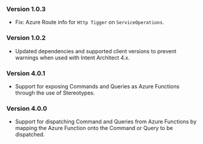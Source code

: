 ### Version 1.0.3

- Fix: Azure Route info for `Http Tigger` on `ServiceOperations`.

### Version 1.0.2

- Updated dependencies and supported client versions to prevent warnings when used with Intent Architect 4.x.

### Version 4.0.1

- Support for exposing Commands and Queries as Azure Functions through the use of Stereotypes.

### Version 4.0.0

- Support for dispatching Command and Queries from Azure Functions by mapping the Azure Function onto the Command or Query to be dispatched.